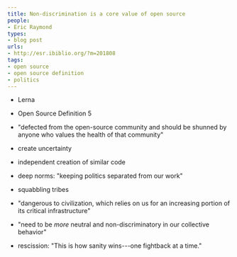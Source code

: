 ```yaml
---
title: Non-discrimination is a core value of open source
people:
- Eric Raymond
types:
- blog post
urls:
- http://esr.ibiblio.org/?m=201808
tags:
- open source
- open source definition
- politics
---
```


- Lerna

- Open Source Definition 5

- "defected from the open-source community and should be shunned by anyone who values the health of that community"

- create uncertainty

- independent creation of similar code

- deep norms: "keeping politics separated from our work"

- squabbling tribes

- "dangerous to civilization, which relies on us for an increasing portion of its critical infrastructure"

- "need to be _more_ neutral and non-discriminatory in our collective behavior"

- rescission: "This is how sanity wins---one fightback at a time."

